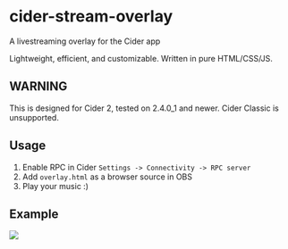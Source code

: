 # cider-stream-overlay
A livestreaming overlay for the Cider app

Lightweight, efficient, and customizable. Written in pure HTML/CSS/JS.

## WARNING
This is designed for Cider 2, tested on 2.4.0_1 and newer. Cider Classic is unsupported.

## Usage
1) Enable RPC in Cider `Settings -> Connectivity -> RPC server`
2) Add `overlay.html` as a browser source in OBS
3) Play your music :)

## Example
![](https://i.imgur.com/sYT32fp.png)
